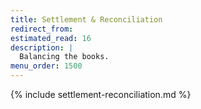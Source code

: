 ```yaml
---
title: Settlement & Reconciliation
redirect_from:
estimated_read: 16
description: |
  Balancing the books.
menu_order: 1500
---
```


{% include settlement-reconciliation.md %}